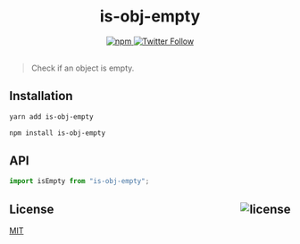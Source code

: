 <div align="center">
  <h1>is-obj-empty</h1>
  <a href="https://npmjs.com/package/is-obj-empty">
    <img alt="npm" src="https://img.shields.io/npm/v/is-obj-empty.svg">
  </a>
  <a href="https://twitter.com/bconnorwhite">
    <img alt="Twitter Follow" src="https://img.shields.io/twitter/follow/bconnorwhite.svg?label=%40bconnorwhite&style=social">
  </a>
</div>

<br />

> Check if an object is empty.

## Installation

```bash
yarn add is-obj-empty
```

```bash
npm install is-obj-empty
```

## API

```ts
import isEmpty from "is-obj-empty";


```

<h2>License <img align="right" alt="license" src="https://img.shields.io/npm/l/is-obj-empty.svg"></h2>

[MIT](https://opensource.org/licenses/MIT)
